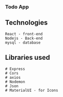 ### Todo App
## Technologies
```
React - front-end
Nodejs - Back-end
mysql - database
```
## Libraries used
```
# Express
# Cors
# axios
# Nodemon
# Json
# MaterialUI - for Icons
```

